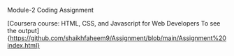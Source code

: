 Module-2 Coding Assignment

[Coursera course: HTML, CSS, and Javascript for Web Developers
To see the output] {https://github.com/shaikhfaheem9/Assignment/blob/main/Assignment%20index.html}
